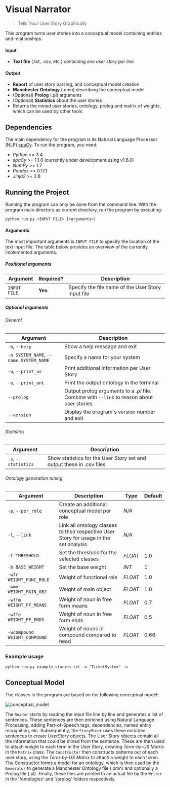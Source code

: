# Visual Narrator

> Tells Your User Story Graphically

This program turns user stories into a conceptual model containing entities and relationships.

#### Input
* __Text file__ (.txt, .csv, etc.) containing _one user story per line_

#### Output
* __Report__ of user story parsing, and conceptual model creation
* __Manchester Ontology__ (.omn) describing the conceptual model
* (Optional) __Prolog__ (.pl) arguments
* (Optional) __Statistics__ about the user stories
* Returns the mined user stories, ontology, prolog and matrix of weights, which can be used by other tools

## Dependencies
The main dependency for the program is its Natural Language Processor (NLP) [spaCy](http://spacy.io/). To run the program, you need:

* _Python_ >= 3.4
* _spaCy_ >= 1.1.0 (currently under development using v1.6.0)
* _NumPy_ >= 1.7
* _Pandas_ >= 0.17.1
* _Jinja2_ >= 2.8

## Running the Project
Running the program can only be done from the command line. With the program main directory as current directory, run the program by executing:

```
python run.py <INPUT FILE> [<arguments>]
```

#### Arguments
The most important arguments is `INPUT FILE` to specify the location of the text input file. The table below provides an overview of the currently implemented arguments.

##### Positional arguments
Argument | Required? | Description
--------|-----------|------------
`INPUT FILE` | __Yes__ | Specify the file name of the User Story input file


##### _Optional_ arguments

###### General

Argument | Description
--------|------------
`-h`, `--help` | Show a help message and exit
`-n SYSTEM_NAME`, `--name SYSTEM_NAME` | Specify a name for your system
`-u`, `--print_us` | Print additional information per User Story
`-o`, `--print_ont` | Print the output ontology in the terminal
`--prolog` | Output prolog arguments to a _.pl_ file. Combine with `--link` to reason about user stories
`--version` | Display the program's version number and exit

###### Statistics
Argument | Description
--------|------------
`-s`, `--statistics` | Show statistics for the User Story set and output these in .csv files

###### Ontology generation tuning
Argument | Description | Type | Default
--------|-----------|------------|--------
`-p`, `--per_role` | Create an additional conceptual model per role | _N/A_
`-l`, `--link` | Link all ontology classes to their respective User Story for usage in the set analysis | _N/A_
`-t THRESHOLD` | Set the threshold for the selected classes | _FLOAT_ | 1.0
`-b BASE_WEIGHT` | Set the base weight | _INT_ | 1
`-wfr WEIGHT_FUNC_ROLE` | Weight of functional role | _FLOAT_ | 1.0
`-wmo WEIGHT_MAIN_OBJ` | Weight of main object | _FLOAT_ | 1.0
`-wffm WEIGHT_FF_MEANS` | Weight of noun in free form means | _FLOAT_ | 0.7
`-wffe WEIGHT_FF_ENDS` | Weight of noun in free form ends | _FLOAT_ | 0.5
`-wcompound WEIGHT_COMPOUND` | Weight of nouns in compound compared to head | _FLOAT_ | 0.66

### Example usage

```
python run.py example_stories.txt -n "TicketSystem" -u
```

## Conceptual Model
The classes in the program are based on the following conceptual model:

![conceptual_model](https://cloud.githubusercontent.com/assets/1345476/12152551/a6b7dca0-b4b5-11e5-8cee-80f463588df2.png)

The `Reader` starts by reading the input file line by line and generates a list of sentences. These sentences are then enriched using Natural Language Processing, adding Part-of-Speech tags, dependencies, named entity recognition, etc. Subsequently, the `StoryMiner` uses these enriched sentences to create _UserStory_ objects. The User Story objects contain all the information that could be mined from the sentence. These are then used to attach weight to each term in the User Story, creating _Term-by-US Matrix_ in the `Matrix` class. The `Constructor` then constructs patterns out of each user story, using the _Term-by-US Matrix_ to attach a weight to each token. The Constructor forms a model for an ontology, which is then used by the `Generator` to generate a Manchester Ontology file (.omn) and optionally a Prolog file (.pl). Finally, these files are printed to an actual file by the `Writer` in the '/ontologies' and '/prolog' folders respectively.
